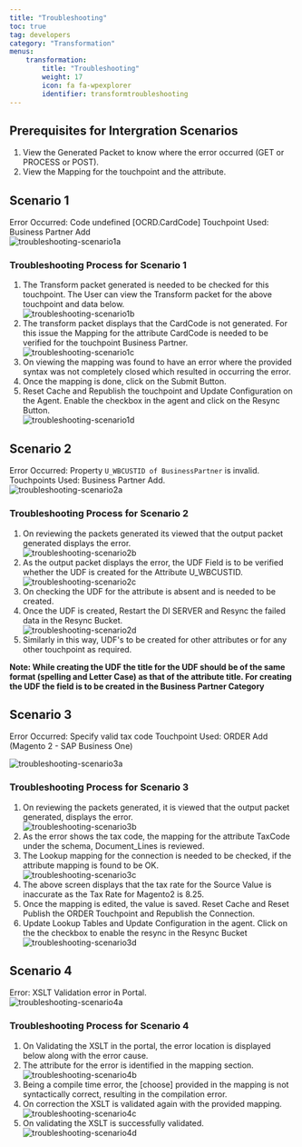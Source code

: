 ```yaml
---
title: "Troubleshooting"
toc: true
tag: developers
category: "Transformation"
menus: 
    transformation:        
        title: "Troubleshooting"
        weight: 17
        icon: fa fa-wpexplorer
        identifier: transformtroubleshooting
---
```



## Prerequisites for Intergration Scenarios

1.	View the Generated Packet to know where the error occurred (GET or PROCESS or POST).
2.	View the Mapping for the touchpoint and the attribute.

## Scenario 1

Error Occurred: Code undefined [OCRD.CardCode] 
Touchpoint Used: Business Partner Add   
![troubleshooting-scenario1a](/staticfiles/Transformation/media/troubleshooting-scenario1a.png)

### Troubleshooting Process for Scenario 1
1.	The Transform packet generated is needed to be checked for this touchpoint. The User can view the Transform packet 
    for the above touchpoint and data below.   
![troubleshooting-scenario1b](/staticfiles/Transformation/media/troubleshooting-scenario1b.png)
2.	The transform packet displays that the CardCode is not generated. For this issue the Mapping for the attribute CardCode is needed to be verified for the touchpoint Business Partner.  
![troubleshooting-scenario1c](/staticfiles/Transformation/media/troubleshooting-scenario1c.png)
3.  On viewing the mapping was found to have an error where the provided syntax was not completely closed which resulted in occurring the error. 
4.	Once the mapping is done, click on the Submit Button. 
5.  Reset Cache and Republish the touchpoint and Update Configuration on the Agent. Enable the 
    checkbox in the agent and click on the Resync Button.  
![troubleshooting-scenario1d](/staticfiles/Transformation/media/troubleshooting-scenario1d.png)

## Scenario 2

Error Occurred: Property `U_WBCUSTID of BusinessPartner` is invalid.
Touchpoints Used: Business Partner Add.    
![troubleshooting-scenario2a](/staticfiles/Transformation/media/troubleshooting-scenario2a.png)
### Troubleshooting Process for Scenario 2

1.	On reviewing the packets generated its viewed that the output packet generated displays the error.    
![troubleshooting-scenario2b](/staticfiles/Transformation/media/troubleshooting-scenario2b.png)  
2.  As the output packet displays the error, the UDF Field is to be verified whether the UDF is created for the Attribute U_WBCUSTID.   
![troubleshooting-scenario2c](/staticfiles/Transformation/media/troubleshooting-scenario2c.png)    
3.  On checking the UDF for the attribute is absent and is needed to be created.
4.	Once the UDF is created, Restart the DI SERVER and Resync the failed data in the Resync Bucket.   
![troubleshooting-scenario2d](/staticfiles/Transformation/media/troubleshooting-scenario2d.png)
5.  Similarly in this way, UDF's to be created for other attributes or for any other touchpoint as required.

**Note: While creating the UDF the title for the UDF should be of the same format (spelling and Letter Case) as that of the attribute title.
For creating the UDF the field is to be created in the Business Partner Category**

## Scenario 3

Error Occurred: Specify valid tax code
Touchpoint Used: ORDER Add (Magento 2 - SAP Business One)

![troubleshooting-scenario3a](/staticfiles/Transformation/media/troubleshooting-scenario3a.png)

### Troubleshooting Process for Scenario 3

1.	On reviewing the packets generated, it is viewed that the output packet generated, displays the error.  
![troubleshooting-scenario3b](/staticfiles/Transformation/media/troubleshooting-scenario3b.png)
2.  As the error shows the tax code, the mapping for the attribute TaxCode under the schema, Document_Lines is reviewed.
3.  The Lookup mapping for the connection is needed to be checked, if the attribute mapping is found to be OK.  
![troubleshooting-scenario3c](/staticfiles/Transformation/media/troubleshooting-scenario3c.png)
4.  The above screen displays that the tax rate for the Source Value is inaccurate as the Tax Rate for Magento2 is 8.25.
5.  Once the mapping is edited, the value is saved. Reset Cache and Reset Publish the ORDER Touchpoint and Republish the Connection.
6.  Update Lookup Tables and Update Configuration in the agent. Click on the the checkbox to enable the resync in the Resync Bucket
![troubleshooting-scenario3d](/staticfiles/Transformation/media/troubleshooting-scenario3d.png)

## Scenario 4

Error: XSLT Validation error in Portal.  
![troubleshooting-scenario4a](/staticfiles/Transformation/media/troubleshooting-scenario4a.png)

### Troubleshooting Process for Scenario 4

1.	On Validating the XSLT in the portal, the error location is displayed below along with the error cause.
2.	The attribute for the error is identified in the mapping section.  
![troubleshooting-scenario4b](/staticfiles/Transformation/media/troubleshooting-scenario4b.png)
3.  Being a compile time error, the [choose] provided in the mapping is not syntactically correct, resulting in the compilation error.
4.	On correction the XSLT is validated again with the provided mapping.  
![troubleshooting-scenario4c](/staticfiles/Transformation/media/troubleshooting-scenario4c.png)
5.  On validating the XSLT is successfully validated.  
![troubleshooting-scenario4d](/staticfiles/Transformation/media/troubleshooting-scenario4d.png)